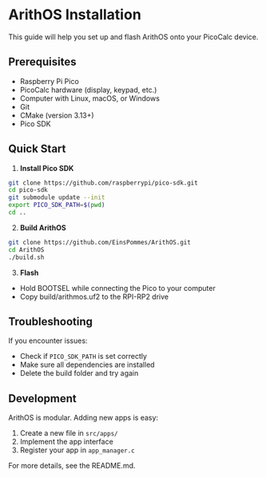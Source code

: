 # ArithOS Installation

This guide will help you set up and flash ArithOS onto your PicoCalc device.

## Prerequisites

- Raspberry Pi Pico
- PicoCalc hardware (display, keypad, etc.)
- Computer with Linux, macOS, or Windows
- Git
- CMake (version 3.13+)
- Pico SDK

## Quick Start

1. **Install Pico SDK**

```bash
git clone https://github.com/raspberrypi/pico-sdk.git
cd pico-sdk
git submodule update --init
export PICO_SDK_PATH=$(pwd)
cd ..
```

2. **Build ArithOS**

```bash
git clone https://github.com/EinsPommes/ArithOS.git
cd ArithOS
./build.sh
```

3. **Flash**

- Hold BOOTSEL while connecting the Pico to your computer
- Copy build/arithmos.uf2 to the RPI-RP2 drive

## Troubleshooting

If you encounter issues:

- Check if `PICO_SDK_PATH` is set correctly
- Make sure all dependencies are installed
- Delete the build folder and try again

## Development

ArithOS is modular. Adding new apps is easy:

1. Create a new file in `src/apps/`
2. Implement the app interface
3. Register your app in `app_manager.c`

For more details, see the README.md.